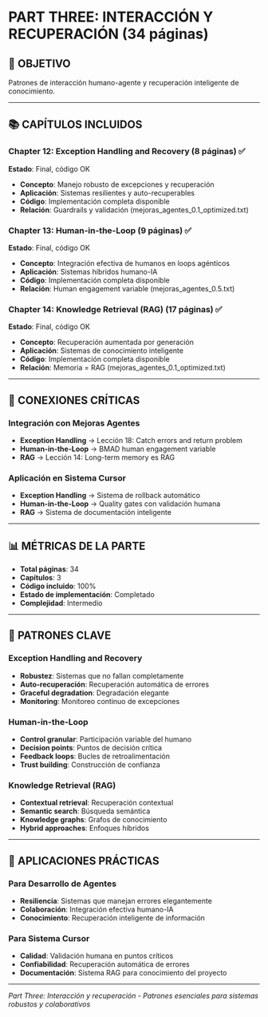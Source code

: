 # PART THREE: INTERACCIÓN Y RECUPERACIÓN (34 páginas)

## 🔄 OBJETIVO
Patrones de interacción humano-agente y recuperación inteligente de conocimiento.

---

## 📚 CAPÍTULOS INCLUIDOS

### Chapter 12: Exception Handling and Recovery (8 páginas) ✅
**Estado**: Final, código OK
- **Concepto**: Manejo robusto de excepciones y recuperación
- **Aplicación**: Sistemas resilientes y auto-recuperables
- **Código**: Implementación completa disponible
- **Relación**: Guardrails y validación (mejoras_agentes_0.1_optimized.txt)

### Chapter 13: Human-in-the-Loop (9 páginas) ✅
**Estado**: Final, código OK
- **Concepto**: Integración efectiva de humanos en loops agénticos
- **Aplicación**: Sistemas híbridos humano-IA
- **Código**: Implementación completa disponible
- **Relación**: Human engagement variable (mejoras_agentes_0.5.txt)

### Chapter 14: Knowledge Retrieval (RAG) (17 páginas) ✅
**Estado**: Final, código OK
- **Concepto**: Recuperación aumentada por generación
- **Aplicación**: Sistemas de conocimiento inteligente
- **Código**: Implementación completa disponible
- **Relación**: Memoria = RAG (mejoras_agentes_0.1_optimized.txt)

---

## 🔗 CONEXIONES CRÍTICAS

### Integración con Mejoras Agentes
- **Exception Handling** → Lección 18: Catch errors and return problem
- **Human-in-the-Loop** → BMAD human engagement variable
- **RAG** → Lección 14: Long-term memory es RAG

### Aplicación en Sistema Cursor
- **Exception Handling** → Sistema de rollback automático
- **Human-in-the-Loop** → Quality gates con validación humana
- **RAG** → Sistema de documentación inteligente

---

## 📊 MÉTRICAS DE LA PARTE
- **Total páginas**: 34
- **Capítulos**: 3
- **Código incluido**: 100%
- **Estado de implementación**: Completado
- **Complejidad**: Intermedio

---

## 🎯 PATRONES CLAVE

### Exception Handling and Recovery
- **Robustez**: Sistemas que no fallan completamente
- **Auto-recuperación**: Recuperación automática de errores
- **Graceful degradation**: Degradación elegante
- **Monitoring**: Monitoreo continuo de excepciones

### Human-in-the-Loop
- **Control granular**: Participación variable del humano
- **Decision points**: Puntos de decisión crítica
- **Feedback loops**: Bucles de retroalimentación
- **Trust building**: Construcción de confianza

### Knowledge Retrieval (RAG)
- **Contextual retrieval**: Recuperación contextual
- **Semantic search**: Búsqueda semántica
- **Knowledge graphs**: Grafos de conocimiento
- **Hybrid approaches**: Enfoques híbridos

---

## 🚀 APLICACIONES PRÁCTICAS

### Para Desarrollo de Agentes
- **Resiliencia**: Sistemas que manejan errores elegantemente
- **Colaboración**: Integración efectiva humano-IA
- **Conocimiento**: Recuperación inteligente de información

### Para Sistema Cursor
- **Calidad**: Validación humana en puntos críticos
- **Confiabilidad**: Recuperación automática de errores
- **Documentación**: Sistema RAG para conocimiento del proyecto

---

*Part Three: Interacción y recuperación - Patrones esenciales para sistemas robustos y colaborativos*
